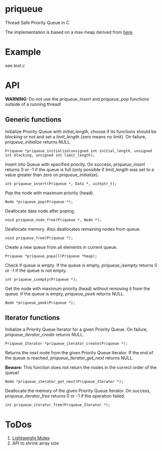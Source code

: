# priqueue

Thread Safe Priority Queue in C

The implementation is based on a max-heap derived from [here](http://www.eecs.wsu.edu/~ananth/CptS223/Lectures/heaps.pdf).

# Example

see *test.c*

# API

**WARNING:** Do not use the *priqueue_insert* and *priqueue_pop* functions outside of a running thread!

## Generic functions

Initialize Priority Queue with *initial_length*, choose if its functions should be *blocking* or not and set a *limit_length* (zero means no limit). On failure, *priqueue_initialize* returns NULL.

    Priqueue *priqueue_initialize(unsigned int initial_length, unsigned int blocking, unsigned int limit_length);

Insert into Queue with specified priority. On success, *priqueue_insert* returns 0 or -1 if the queue is full (only possible if *limit_length* was set to a value greater than zero on *priqueue_initialize*).

    int priqueue_insert(Priqueue *, Data *, uintptr_t);

Pop the node with maximum priority (head). 

    Node *priqueue_pop(Priqueue *);

Deallocate data node after poping.

    void priqueue_node_free(Priqueue *, Node *);

Deallocate memory. Also deallocates remaining nodes from queue.

    void priqueue_free(Priqueue *);

Create a new queue from all elements in current queue.

    Priqueue *priqueue_popall(Priqueue *heap);

Check if queue is empty. If the queue is empty, *priqueue_isempty* returns 0 or -1 if the queue is not empty.

    int priqueue_isempty(Priqueue *);

Get the node with maximum priority (head) without removing it from the queue. If the queue is empty, *priqueue_peek* returns NULL.

    Node *priqueue_peek(Priqueue *);

## Iterator functions

Initialize a Priority Queue Iterator for a given Priority Queue. On failure, *priqueue_iterator_create* returns NULL.

    Priqueue_Iterator *priqueue_iterator_create(Priqueue *);

Returns the next node from the given Priority Queue Iterator. If the end of the queue is reached, *priqueue_iterator_get_next* returns NULL.

**Beware:** This function does not return the nodes in the correct order of the queue!

    Node *priqueue_iterator_get_next(Priqueue_Iterator *);

Deallocate the memory of the given Priority Queue Iterator. On success, *priqueue_iterator_free* returns 0 or -1 if the operation failed.

    int priqueue_iterator_free(Priqueue_Iterator *);

# ToDos

1. [Lightweight Mutex](http://preshing.com/20120226/roll-your-own-lightweight-mutex/)
2. API to shrink array size
